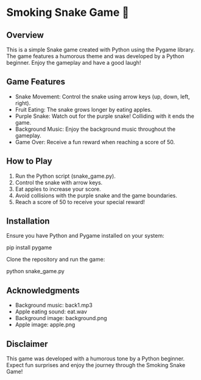 # Smoking Snake Game 🐍

## Overview
This is a simple Snake game created with Python using the Pygame library. The game features a humorous theme and was developed by a Python beginner. Enjoy the gameplay and have a good laugh!

## Game Features
* Snake Movement: Control the snake using arrow keys (up, down, left, right).
* Fruit Eating: The snake grows longer by eating apples.
* Purple Snake: Watch out for the purple snake! Colliding with it ends the game.
* Background Music: Enjoy the background music throughout the gameplay.
* Game Over: Receive a fun reward when reaching a score of 50.

## How to Play
1. Run the Python script (snake_game.py).
2. Control the snake with arrow keys.
3. Eat apples to increase your score.
4. Avoid collisions with the purple snake and the game boundaries.
5. Reach a score of 50 to receive your special reward!

## Installation
Ensure you have Python and Pygame installed on your system:

pip install pygame

Clone the repository and run the game:


python snake_game.py

## Acknowledgments
* Background music: back1.mp3
* Apple eating sound: eat.wav
* Background image: background.png
* Apple image: apple.png

## Disclaimer
This game was developed with a humorous tone by a Python beginner. Expect fun surprises and enjoy the journey through the Smoking Snake Game!